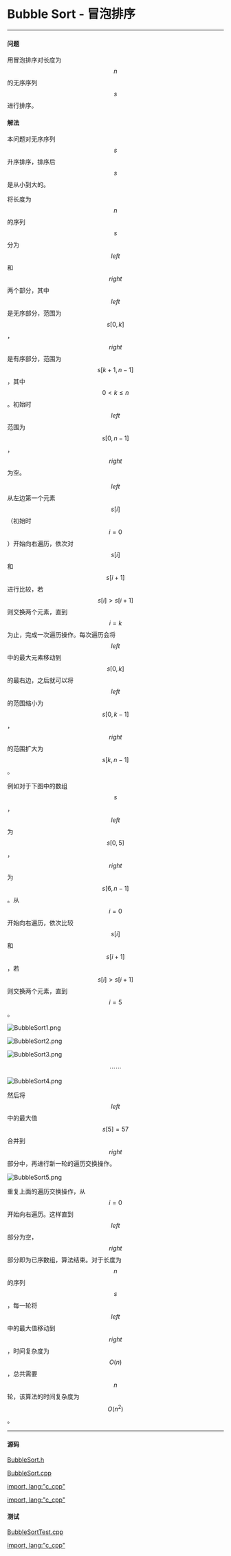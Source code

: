 <script type="text/javascript" src="https://cdnjs.cloudflare.com/ajax/libs/mathjax/2.7.1/MathJax.js?config=TeX-AMS-MML_HTMLorMML"/></script>

# Bubble Sort - 冒泡排序

--------

#### 问题

用冒泡排序对长度为$$ n $$的无序序列$$ s $$进行排序。

#### 解法

本问题对无序序列$$ s $$升序排序，排序后$$ s $$是从小到大的。

将长度为$$ n $$的序列$$ s $$分为$$ left $$和$$ right $$两个部分，其中$$ left $$是无序部分，范围为$$ s[0,k] $$，$$ right $$是有序部分，范围为$$ s[k+1,n-1] $$，其中$$ 0 \lt k \le n $$。初始时$$ left $$范围为$$ s[0,n-1] $$，$$ right $$为空。

$$ left $$从左边第一个元素$$ s[i] $$（初始时$$ i = 0 $$）开始向右遍历，依次对$$ s[i] $$和$$ s[i+1] $$进行比较，若$$ s[i] \gt s[i+1] $$则交换两个元素，直到$$ i = k $$为止，完成一次遍历操作。每次遍历会将$$ left $$中的最大元素移动到$$ s[0,k] $$的最右边，之后就可以将$$ left $$的范围缩小为$$ s[0,k-1] $$，$$ right $$的范围扩大为$$ s[k,n-1] $$。

例如对于下图中的数组$$ s $$，$$ left $$为$$ s[0,5] $$，$$ right $$为$$ s[6,n-1] $$。从$$ i = 0 $$开始向右遍历，依次比较$$ s[i] $$和$$ s[i+1] $$，若$$ s[i] \gt s[i+1] $$则交换两个元素，直到$$ i = 5 $$。


![BubbleSort1.png](../res/BubbleSort1.png)

![BubbleSort2.png](../res/BubbleSort2.png)

![BubbleSort3.png](../res/BubbleSort3.png)

$$
\cdots \cdots
$$

![BubbleSort4.png](../res/BubbleSort4.png)

然后将$$ left $$中的最大值$$ s[5] = 57 $$合并到$$ right $$部分中，再进行新一轮的遍历交换操作。

![BubbleSort5.png](../res/BubbleSort5.png)

重复上面的遍历交换操作，从$$ i = 0 $$开始向右遍历。这样直到$$ left $$部分为空，$$ right $$部分即为已序数组，算法结束。对于长度为$$ n $$的序列$$ s $$，每一轮将$$ left $$中的最大值移动到$$ right $$，时间复杂度为$$ O(n) $$，总共需要$$ n $$轮，该算法的时间复杂度为$$ O(n^2) $$。

--------

#### 源码

[BubbleSort.h](https://github.com/linrongbin16/Way-to-Algorithm/blob/master/src/Sort/BubbleSort.h)

[BubbleSort.cpp](https://github.com/linrongbin16/Way-to-Algorithm/blob/master/src/Sort/BubbleSort.cpp)

[import, lang:"c_cpp"](../../../src/Sort/BubbleSort.h)

[import, lang:"c_cpp"](../../../src/Sort/BubbleSort.cpp)

#### 测试

[BubbleSortTest.cpp](https://github.com/linrongbin16/Way-to-Algorithm/blob/master/src/Sort/BubbleSortTest.cpp)

[import, lang:"c_cpp"](../../../src/Sort/BubbleSortTest.cpp)
